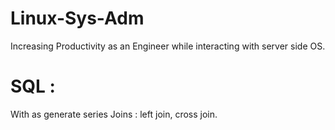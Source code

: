 # Linux-Sys-Adm
Increasing Productivity as an Engineer while interacting with server side OS.



# SQL :

With as 
generate series 
Joins : left join, cross join.
